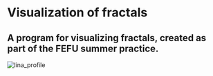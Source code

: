 # Visualization of fractals

## A program for visualizing fractals, created as part of the FEFU summer practice.


![lina_profile](https://user-images.githubusercontent.com/76991612/190839285-d2ff0b7c-3ce5-4207-99d0-7837f055819a.jpg)
